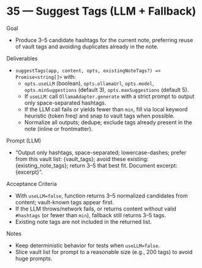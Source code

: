 # 35 — Suggest Tags (LLM + Fallback)

Goal
- Produce 3–5 candidate hashtags for the current note, preferring reuse of vault tags and avoiding duplicates already in the note.

Deliverables
- `suggestTags(app, content, opts, existingNoteTags?) => Promise<string[]>` with:
  - `opts.useLLM` (boolean), `opts.ollamaUrl`, `opts.model`, `opts.minSuggestions` (default 3), `opts.maxSuggestions` (default 5).
  - If `useLLM`: call `OllamaAdapter.generate` with a strict prompt to output only space-separated hashtags.
  - If the LLM call fails or yields fewer than `min`, fill via local keyword heuristic (token freq) and snap to vault tags when possible.
  - Normalize all outputs; dedupe; exclude tags already present in the note (inline or frontmatter).

Prompt (LLM)
- “Output only hashtags, space-separated; lowercase-dashes; prefer from this vault list: {vault_tags}; avoid these existing: {existing_note_tags}; return 3–5 that best fit. Document excerpt: {excerpt}”.

Acceptance Criteria
- With `useLLM=false`, function returns 3–5 normalized candidates from content; vault-known tags appear first.
- If the LLM throws/network fails, or returns content without valid `#hashtags` (or fewer than `min`), fallback still returns 3–5 tags.
- Existing note tags are not included in the returned list.

Notes
- Keep deterministic behavior for tests when `useLLM=false`.
- Slice vault list for prompt to a reasonable size (e.g., 200 tags) to avoid huge prompts.
